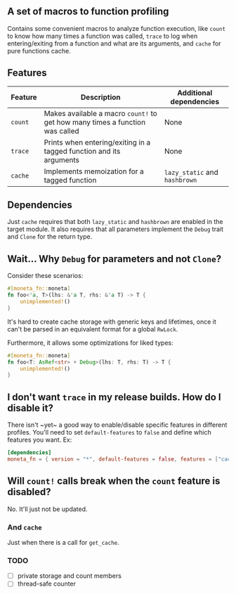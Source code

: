 ## A set of macros to function profiling
Contains some convenient macros to analyze function execution, like `count` to know how many times a function was called, `trace` to log when entering/exiting from a function and what are its arguments, and `cache` for pure functions cache.


## Features
| Feature | Description | Additional dependencies |
| ------- | ----------- | ----------------------- |
| `count` | Makes available a macro `count!` to get how many times a function was called | None |
| `trace` | Prints when entering/exiting in a tagged function and its arguments | None |
| `cache` | Implements memoization for a tagged function | `lazy_static` and `hashbrown` |

## Dependencies
Just `cache` requires that both `lazy_static` and `hashbrown` are enabled in the target module. It also requires that all parameters implement the `Debug` trait and `Clone` for the return type.

## Wait... Why `Debug` for parameters and not `Clone`?
Consider these scenarios:
```rust
#[moneta_fn::moneta]
fn foo<'a, T>(lhs: &'a T, rhs: &'a T) -> T {
    unimplemented!()
}
```
It's hard to create cache storage with generic keys and lifetimes, once it can't be parsed in an equivalent format for a global `RwLock`.

Furthermore, it allows some optimizations for liked types:
```rust
#[moneta_fn::moneta]
fn foo<T: AsRef<str> + Debug>(lhs: T, rhs: T) -> T {
    unimplemented!()
}
```

## I don't want `trace` in my release builds. How do I disable it?
There isn't ~yet~ a good way to enable/disable specific features in different profiles. You'll need to set `default-features` to `false` and define which features you want. Ex:
```toml 
[dependencies]
moneta_fn = { version = "*", default-features = false, features = ["cache", "count", "time"] }
```

## Will `count!` calls break when the `count` feature is disabled?
No. It'll just not be updated.

### And `cache`
Just when there is a call for `get_cache`.

### TODO
- [ ] private storage and count members
- [ ] thread-safe counter

